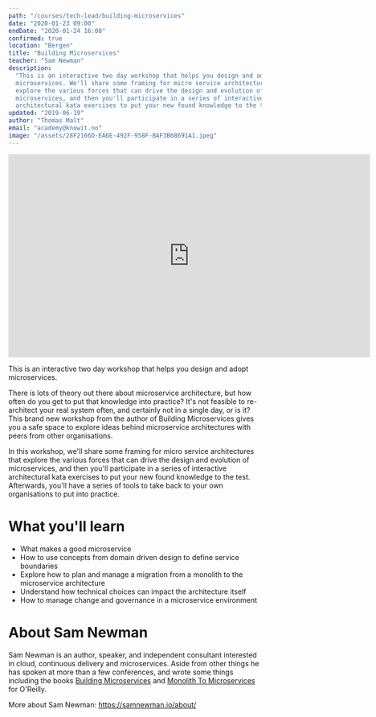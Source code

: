 ```yaml
---
path: "/courses/tech-lead/building-microservices"
date: "2020-01-23 09:00"
endDate: "2020-01-24 16:00"
confirmed: true
location: "Bergen"
title: "Building Microservices"
teacher: "Sam Newman"
description:
  "This is an interactive two day workshop that helps you design and adopt
  microservices. We'll share some framing for micro service architectures that
  explore the various forces that can drive the design and evolution of
  microservices, and then you'll participate in a series of interactive
  architectural kata exercises to put your new found knowledge to the test."
updated: "2019-06-19"
author: "Thomas Malt"
email: "academy@knowit.no"
image: "/assets/28F2166D-EA6E-492F-958F-BAF3B68691A1.jpeg"
---
```


<iframe width="720" height="404" class="videoIframe"
  src="https://www.youtube.com/embed/SKt1RfOmR3U" frameborder="0" 
  allow="accelerometer; autoplay; encrypted-media; gyroscope; picture-in-picture" 
  allowfullscreen>
</iframe>

This is an interactive two day workshop that helps you design and adopt
microservices.

There is lots of theory out there about microservice architecture, but how
often do you get to put that knowledge into practice? It's not feasible to
re-architect your real system often, and certainly not in a single day, or is
it? This brand new workshop from the author of Building Microservices gives
you a safe space to explore ideas behind microservice architectures with peers
from other organisations.

In this workshop, we'll share some framing for micro service architectures
that explore the various forces that can drive the design and evolution of
microservices, and then you'll participate in a series of interactive
architectural kata exercises to put your new found knowledge to the test.
Afterwards, you'll have a series of tools to take back to your own
organisations to put into practice.

# What you'll learn

- What makes a good microservice
- How to use concepts from domain driven design to define service boundaries
- Explore how to plan and manage a migration from a monolith to the
  microservice architecture
- Understand how technical choices can impact the architecture itself
- How to manage change and governance in a microservice environment

# About Sam Newman

Sam Newman is an author, speaker, and independent consultant interested in
cloud, continuous delivery and microservices. Aside from other things he has
spoken at more than a few conferences, and wrote some things including the
books [Building Microservices](http://buildingmicroservices.com/) and
[Monolith To Microservices](https://samnewman.io/books/monolith-to-microservices/)
for O'Reilly.

More about Sam Newman: https://samnewman.io/about/
